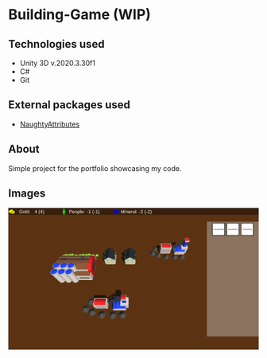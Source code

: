 # Building-Game (WIP)

## Technologies used
- Unity 3D v.2020.3.30f1
- C#
- Git

## External packages used
- [NaughtyAttributes](https://github.com/dbrizov/NaughtyAttributes)

## About

Simple project for the portfolio showcasing my code.

## Images

![Game View](img/game_view.png)